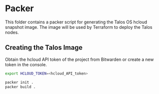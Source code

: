 # Packer

This folder contains a packer script for generating the Talos OS hcloud snapshot image.
The image will be used by Terraform to deploy the Talos nodes.

## Creating the Talos Image

Obtain the hcloud API token of the project from Bitwarden or create a new token in the console.

```bash
export HCLOUD_TOKEN=<hcloud_API_token>

packer init .
packer build .
```
